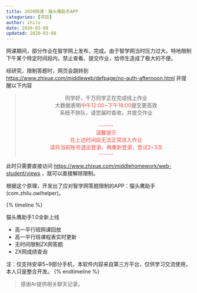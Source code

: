 ```yaml
---
title: 2020网课：猫头鹰助手APP
categories: [项目]
author: zhilu
date: 2020-03-08
updated: 2020-03-08
---
```


网课期间，部分作业在智学网上发布，完成。由于智学网当时压力过大，特地限制下午某个特定时间段内，禁止查看、提交作业，给师生造成了极大的不便。

经研究，限制答题时，网页会跳转到 https://www.zhixue.com/middleweb/defpage/no-auth-afternoon.html 并提醒以下内容


> <center>同学好，千万同学正在完成线上作业<br>大数据表明<font color="#ee4e46">中午12:00~下午18:00</font>提交更高效<br>系统不排队，请您届时查收，并提交作业<font color="#ee4e46"><br><br>------<br>温馨提示<br>在上述时间段无法正常进入作业<br>请将当前账号退出登录，再重新登录，尝试2~3次<br>------</font></center>

此时只需要直接访问 https://www.zhixue.com/middlehomework/web-student/views ，就可以直接解除限制。

根据这个原理，开发出了应对智学网答题限制的APP：猫头鹰助手(com.zhilu.owlhelper)。


{% timeline %}
<!-- node 2020/3/8 10:46:44 -->
猫头鹰助手1.0全新上线

- 高一平行班网课回放
- 高一平行班课程表实时更新
- 无时间限制ZX网答题
- ZX网成绩查询

注：仅支持安卓5~9部分手机，本软件内容来自第三方平台，仅供学习交流使用，本人只是整合开发。
{% endtimeline %}

> 感谢Ar提供相关聊天记录。
